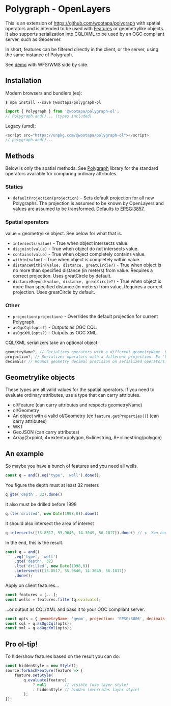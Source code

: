 # Polygraph - OpenLayers
This is an extension of https://github.com/wootapa/polygraph with spatial operators and is intended to be used with [Features](https://openlayers.org/en/latest/apidoc/module-ol_Feature-Feature.html) or geometrylike objects. It also supports serialization into CQL/XML to be used by an OGC compliant server, such as Geoserver.

In short, features can be filtered directly in the client, or the server, using the same instance of Polygraph.

See [demo](https://wootapa.github.io/polygraph-ol-demo/) with WFS/WMS side by side.

## Installation

Modern browsers and bundlers (es):
```shell
$ npm install --save @wootapa/polygraph-ol
```
```typescript
import { Polygraph } from '@wootapa/polygraph-ol';
// Polygraph.and()... (types included)
```

Legacy (umd):
```javascript
<script src="https://unpkg.com/@wootapa/polygraph-ol"></script>
// polygraph.and()...
```

## Methods
Below is only the spatial methods. See [Polygraph](https://github.com/wootapa/polygraph/blob/master/README.md) library for the standard operators available for comparing ordinary attributes.

### Statics
* `defaultProjection(projection)` - Sets default projection for all new Polygraphs. The projection is assumed to be known by OpenLayers and values are assumed to be transformed. Defaults to [EPSG:3857](http://epsg.io/3857).

### Spatial operators
value = geometrylike object. See below for what that is. 

* `intersects(value)` - True when object intersects value. 
* `disjoint(value)` - True when object do not intersects value.
* `contains(value)` - True when object completely contains value.
* `within(value)` - True when object is completely within value.
* `distanceWithin(value, distance, greatCircle?)` -  True when object is no more than specified distance (in meters) from value. Requires a correct projection. Uses greatCircle by default.
* `distanceBeyond(value, distance, greatCircle?)` -  True when object is more than specified distance (in meters) from value. Requires a correct projection. Uses greatCircle by default.

### Other
* `projection(projection)` - Overrides the default projection for current Polygraph.
* `asOgcCql(opts?)` - Outputs as OGC CQL.
* `asOgcXML(opts?)` - Outputs as OGC XML.

CQL/XML serializers take an optional object:
```javascript
geometryName?, // Serializes operators with a different geometryName. Ex 'the_geom'.
projection?, // Serializes operators with a different projection. Ex 'EPSG:4326'.
decimals? // Rounds geometry decimal precision on serialized operators. Ex, 5.
```

## Geometrylike objects
These types are all valid values for the spatial operators. If you need to evaluate ordinary attributes, use a type that can carry attributes.

- ol/Feature (can carry attributes and respects geometryName)
- ol/Geometry
- An object with a valid ol/Geometry (ex ```feature.getProperties()```) (can carry attributes)
- WKT
- GeoJSON (can carry attributes)
- Array(2=point, 4=extent=polygon, 6=linestring, 8+=linestring/polygon)

## An example
So maybe you have a bunch of features and you need all wells.
```javascript
const q = and().eq('type', 'well').done();
```
You figure the depth must at least 32 meters
```javascript
q.gte('depth', 32).done()
```
It also must be drilled before 1998 
```javascript
q.lte('drilled', new Date(1998,0)).done()
```
It should also intersect the area of interest
```javascript
q.intersects([13.8517, 55.9646, 14.3049, 56.1017]).done() // <- You have options what you pass here.
```
In the end, this is the result.
```javascript
const q = and()
    .eq('type', 'well')
    .gte('depth', 32)
    .lte('drilled', new Date(1998,0))
    .intersects([13.8517, 55.9646, 14.3049, 56.1017])
    .done();
```
Apply on client features...
```javascript
const features = [...];
const wells = features.filter(q.evaluate);
```
...or output as CQL/XML and pass it to your OGC compliant server.
```javascript
const opts = { geometryName: 'geom', projection: 'EPSG:3006', decimals: 0 }; // <- Optional
const cql = q.asOgcCql(opts);
const xml = q.asOgcXml(opts);
```

## Pro ol-tip!
To hide/show features based on the result you can do:
```javascript
const hiddenStyle = new Style();
source.forEachFeature(feature => {
    feature.setStyle(
        q.evaluate(feature)
            ? null        // visible (use layer style)
            : hiddenStyle // hidden (overrides layer style)
        );
});
```